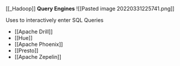 [[_Hadoop]]
**Query Engines**
![[Pasted image 20220331225741.png]]

Uses to interactively enter SQL Queries 

- [[Apache Drill]]
- [[Hue]]
- [[Apache Phoenix]]
- [[Presto]]
- [[Apache Zepelin]]

